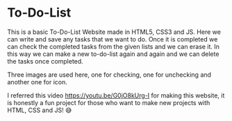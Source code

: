 # To-Do-List

This is a basic To-Do-List Website made in HTML5, CSS3 and JS. Here we can write and save any tasks that we want to do. Once it is completed we can check the completed tasks from the given lists and we can erase it. In this way we can make a new to-do-list again and again and we can delete the tasks once completed.

Three images are used here, one for checking, one for unchecking and another one for icon.

I referred this video https://youtu.be/G0jO8kUrg-I for making this website, it is honestly a fun project for those who want to make new projects with HTML, CSS and JS! 😅
